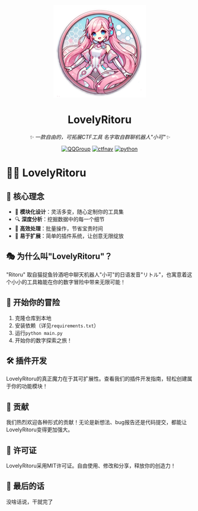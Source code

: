 <!-- markdownlint-disable MD033 MD041 -->
<p align="center">
  <a href="https://ctf.mzy0.com"><img src="https://github.com/Tokeii0/LovelyRitoru/blob/main/start.png" width="250" height="250" alt="lovelymem"></a>
</p>
<div align="center">

# LovelyRitoru

<!-- prettier-ignore-start -->
<!-- markdownlint-disable-next-line MD036 -->
_✨ 一款自由的，可拓展CTF工具 名字取自群聊机器人"小可"✨_
<!-- prettier-ignore-end -->
<a href="https://jq.qq.com/?_wv=1027&k=DzOtbzU4"><img src="https://img.shields.io/badge/QQ%E7%BE%A4-555741990-orange?style=flat-square" alt="QQGroup"></a>
  <a href="http://ctf.dog"><img src="https://img.shields.io/badge/CTF%E5%AF%BC%E8%88%AA%E7%AB%99-ctf.dog-5492ff?style=flat-square" alt="ctfnav"></a>
  <a href=".."><img src="https://img.shields.io/badge/Python%20-%203.10.11-def1f2?style=flat-square" alt="python"></a>
</div>


# 🕵️‍♂️ LovelyRitoru 


## 🌟 核心理念

- 🧩 **模块化设计**：灵活多变，随心定制你的工具集
- 🔍 **深度分析**：挖掘数据中的每一个细节
- 🚀 **高效处理**：批量操作，节省宝贵时间
- 🌈 **易于扩展**：简单的插件系统，让创意无限绽放

## 🎭 为什么叫"LovelyRitoru"？

"Ritoru" 取自猫捉鱼铃酒吧中聊天机器人"小可"的日语发音"リトル"，也寓意着这个小小的工具箱能在你的数字冒险中带来无限可能！

## 🚀 开始你的冒险

1. 克隆仓库到本地
2. 安装依赖（详见`requirements.txt`）
3. 运行`python main.py`
4. 开始你的数字探索之旅！

## 🛠️ 插件开发

LovelyRitoru的真正魔力在于其可扩展性。查看我们的插件开发指南，轻松创建属于你的功能模块！

## 🤝 贡献

我们热烈欢迎各种形式的贡献！无论是新想法、bug报告还是代码提交，都能让LovelyRitoru变得更加强大。

## 📜 许可证

LovelyRitoru采用MIT许可证。自由使用、修改和分享，释放你的创造力！

## 🎉 最后的话

没啥话说，干就完了
